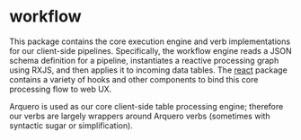 # workflow

This package contains the core execution engine and verb implementations for our client-side pipelines. Specifically, the workflow engine reads a JSON schema definition for a pipeline, instantiates a reactive processing graph using RXJS, and then applies it to incoming data tables. The [react](../react/) package contains a variety of hooks and other components to bind this core processing flow to web UX.

Arquero is used as our core client-side table processing engine; therefore our verbs are largely wrappers around Arquero verbs (sometimes with syntactic sugar or simplification).